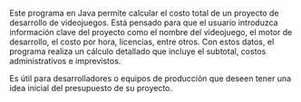 Este programa en Java permite calcular el costo total de un proyecto de desarrollo de videojuegos. Está pensado para que el usuario introduzca información clave del proyecto como el nombre del videojuego, el motor de desarrollo, el costo por hora, licencias, entre otros. Con estos datos, el programa realiza un cálculo detallado que incluye el subtotal, costos administrativos e imprevistos.

Es útil para desarrolladores o equipos de producción que deseen tener una idea inicial del presupuesto de su proyecto.
